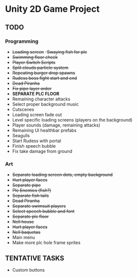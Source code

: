 # Unity 2D Game Project

## TODO
### Programming
- ~~Loading screen~~
-~~Swaying fish for plc~~
- ~~Swimming floor check~~
- ~~Player Switch Scripts~~
- ~~Split clouds particle system~~
- ~~Repeating burger drop spawns~~
- ~~Rudess boss fight start and end~~
- ~~Dead Piranha~~
- ~~Fix pipe layer order~~
- **SEPARATE PLC FLOOR**
- Remaining character attacks
- Select proper background music
- Cutscenes
- Loading screen fade out
- Level specific loading screens (players on the background)
- Player sounds (damage, remaining attacks)
- Remaining UI healthbar prefabs
- Seagulls
- Start Rudess with portal
- Finish speech bubble
- Fix take damage from ground

### Art
- ~~Separate loading screen dots, empty background~~
- ~~Hurt player faces~~
- ~~Separate pipe~~
- ~~Plc Enemies (fish?)~~
- ~~Separate fish tails~~
- ~~Dead Piranha~~
- ~~Separate swimsuit players~~
- ~~Select speech bubble and font~~
- ~~Separate plc floor~~
- ~~Nell house~~
- ~~Hurt player faces~~
- ~~Nell baquetas~~
- Main menu
- Make more plc hole frame sprites

## TENTATIVE TASKS

- Custom buttons